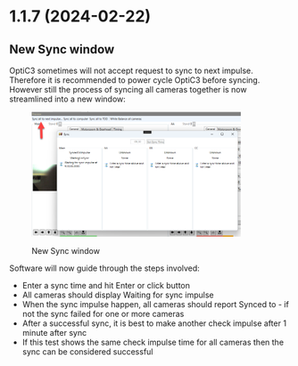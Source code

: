 # 1.1.7 (2024-02-22)

## New Sync window

OptiC3 sometimes will not accept request to sync to next impulse. Therefore it is recommended to power cycle OptiC3 before syncing. However still the process of syncing all cameras together is now streamlined into a new window:&#x20;

<figure><img src="../.gitbook/assets/image.png" alt="" width="375"><figcaption><p>New Sync window</p></figcaption></figure>

Software will now guide through the steps involved:&#x20;

* Enter a sync time and hit Enter or click button
* All cameras should display Waiting for sync impulse
* When the sync impulse happen, all cameras should report Synced to - if not the sync failed for one or more cameras
* After a successful sync, it is best to make another check impulse after 1 minute after sync
* If this test shows the same check impulse time for all cameras then the sync can be considered successful
